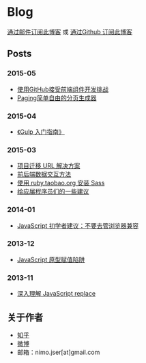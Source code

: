 Blog
========

[通过邮件订阅此博客](http://www.mikecrm.com/f.php?t=ILwcsM)  或 [通过Github 订阅此博客](https://github.com/nimojs/blog/issues/15)

## Posts

### 2015-05
- [使用GitHub接受前端组件开发挑战](https://github.com/nimojs/blog/issues/22)
- [Paging简单自由的分页生成器](https://github.com/nimojs/blog/issues/23)

### 2015-04
- [《Gulp 入门指南》](https://github.com/nimojs/blog/issues/19)

### 2015-03
- [项目迁移 URL 解决方案](https://github.com/nimojs/blog/issues/11)
- [前后端数据交互方法](https://github.com/nimojs/blog/issues/13)
- [使用 ruby.taobao.org 安装 Sass](https://github.com/nimojs/blog/issues/14)
- [给应届程序员们的一些建议](https://github.com/nimojs/blog/issues/16)

### 2014-01
- [JavaScript 初学者建议：不要去管浏览器兼容](https://github.com/nimojs/blog/issues/1)

### 2013-12
- [JavaScript 原型赋值陷阱](https://github.com/nimojs/blog/issues/17)

### 2013-11
- [深入理解 JavaScript replace](https://github.com/nimojs/blog/issues/2)

## 关于作者
- [知乎](http://www.zhihu.com/people/nimoJs)
- [微博](http://weibo.com/nimojs)
- 邮箱：nimo.jser[at]gmail.com
